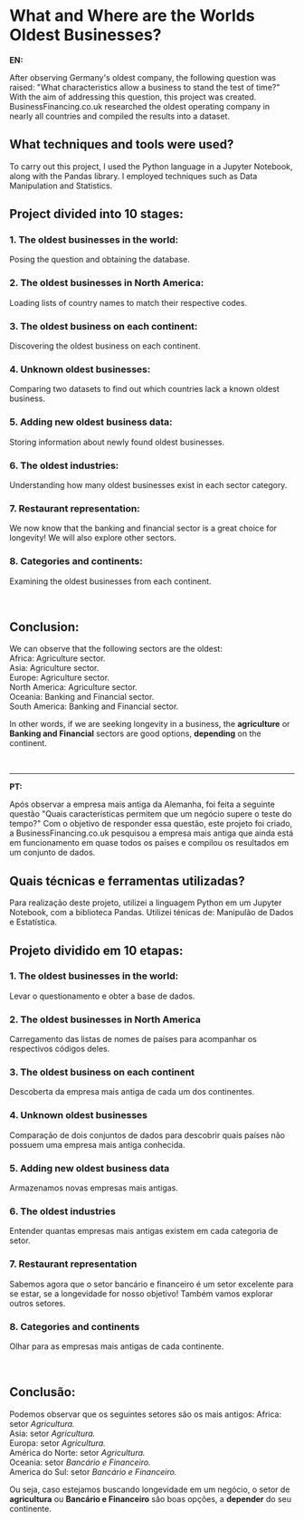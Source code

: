 # What and Where are the Worlds Oldest Businesses?

**EN:**

After observing Germany's oldest company, the following question was raised: "What characteristics allow a business to stand the test of time?"
With the aim of addressing this question, this project was created. BusinessFinancing.co.uk researched the oldest operating company in nearly all countries and compiled the results into a dataset.

## What techniques and tools were used?
To carry out this project, I used the Python language in a Jupyter Notebook, along with the Pandas library. I employed techniques such as Data Manipulation and Statistics.
<br>
## Project divided into 10 stages:

### 1. The oldest businesses in the world:
Posing the question and obtaining the database.
### 2. The oldest businesses in North America: 
Loading lists of country names to match their respective codes.
### 3. The oldest business on each continent: 
Discovering the oldest business on each continent.
### 4. Unknown oldest businesses: 
Comparing two datasets to find out which countries lack a known oldest business.
### 5. Adding new oldest business data: 
Storing information about newly found oldest businesses.
### 6. The oldest industries: 
Understanding how many oldest businesses exist in each sector category.
### 7. Restaurant representation: 
We now know that the banking and financial sector is a great choice for longevity! We will also explore other sectors.
### 8. Categories and continents: 
Examining the oldest businesses from each continent.

<br>

## Conclusion:

We can observe that the following sectors are the oldest:<br>
Africa: Agriculture sector.<br>
Asia: Agriculture sector.<br>
Europe: Agriculture sector.<br>
North America: Agriculture sector.<br>
Oceania: Banking and Financial sector.<br>
South America: Banking and Financial sector.<br>


In other words, if we are seeking longevity in a business, the **agriculture** or **Banking and Financial** sectors are good options, **depending** on the continent.

<br>

--------------------------------

**PT:**


Após observar a empresa mais antiga da Alemanha, foi feita a seguinte questão "Quais características permitem que um negócio supere o teste do tempo?"
Com o objetivo de responder essa questão, este projeto foi criado, a BusinessFinancing.co.uk pesquisou a empresa mais antiga que ainda está em funcionamento em quase todos os países e compilou os resultados em um conjunto de dados. 


## Quais técnicas e ferramentas utilizadas?
Para realização deste projeto, utilizei a linguagem Python em um Jupyter Notebook, com a biblioteca Pandas. Utilizei ténicas de: Manipulão de Dados e Estatística.


## Projeto dividido em 10 etapas:
### 1. The oldest businesses in the world:
Levar o questionamento e obter a base de dados.
### 2. The oldest businesses in North America
Carregamento das listas de nomes de países para acompanhar os respectivos códigos deles.
### 3. The oldest business on each continent
Descoberta da empresa mais antiga de cada um dos continentes.
### 4. Unknown oldest businesses
Comparação de dois conjuntos de dados para descobrir quais países não possuem uma empresa mais antiga conhecida.
### 5. Adding new oldest business data
Armazenamos novas empresas mais antigas.
### 6. The oldest industries
Entender quantas empresas mais antigas existem em cada categoria de setor.
### 7. Restaurant representation
Sabemos agora que o setor bancário e financeiro é um setor excelente para se estar, se a longevidade for nosso objetivo! Também vamos explorar outros setores.
### 8. Categories and continents
Olhar para as empresas mais antigas de cada continente.

<br>

## Conclusão:
Podemos observar que os seguintes setores são os mais antigos:
Africa: setor _Agricultura._ <br>
Asia: setor _Agricultura._ <br>
Europa: setor _Agricultura._ <br>
América do Norte: setor _Agricultura._ <br>
Oceania: setor _Bancário e Financeiro._ <br>
America do Sul: setor _Bancário e Financeiro._ <br>

Ou seja, caso estejamos buscando longevidade em um negócio, o setor de **agricultura** ou **Bancário e Financeiro** são boas opções, a **depender** do seu continente.
